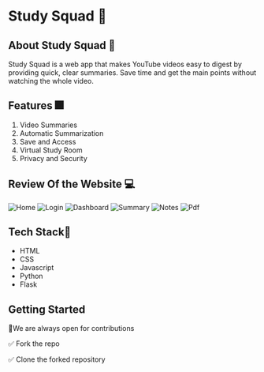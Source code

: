 ﻿# Study Squad 📖
## About Study Squad 🧿
Study Squad is a web app that makes YouTube videos easy to digest by providing quick, clear summaries. Save time and get the main points without watching the whole video.

## Features 🎆
1. Video Summaries
2. Automatic Summarization
3. Save and Access 
4. Virtual Study Room
5. Privacy and Security

## Review Of the Website 💻
![Home](https://github.com/Neelothpal/data-hackfest-project/assets/106467796/e687b70f-94e1-4ee3-8917-fd848e475f6b)
![Login](https://github.com/Neelothpal/data-hackfest-project/assets/106467796/b747fce8-566a-4239-af11-3a6dc468c396)
![Dashboard](https://github.com/Neelothpal/data-hackfest-project/assets/106467796/6a2ad040-dba9-499d-bf90-ed47b996b367)
![Summary](https://github.com/Neelothpal/data-hackfest-project/assets/106467796/bfe1b5b3-8077-450a-b97e-943c546afee4)
![Notes](https://github.com/Neelothpal/data-hackfest-project/assets/106467796/2c057694-07e3-423c-9d79-011892b10ef6)
![Pdf](https://github.com/Neelothpal/data-hackfest-project/assets/106467796/f422d026-8b20-464f-90f2-9ff6c0228012)

## Tech Stack🚀
- HTML
- CSS
- Javascript
- Python
- Flask

## Getting Started 
📌We are always open for contributions

✅ Fork the repo

✅ Clone the forked repository
